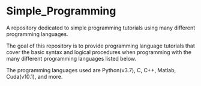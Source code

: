 # Simple_Programming

A repository dedicated to simple programming tutorials using many different programming languages.

The goal of this repository is to provide programming language tutorials that cover the basic syntax and logical procedures when programming with the many different programming languages listed below. 

The programming languages used are Python(v3.7), C, C++, Matlab, Cuda(v10.1), and more.
